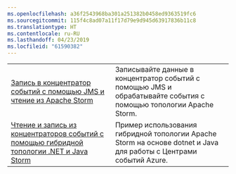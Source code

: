 ```yaml
---
ms.openlocfilehash: a36f2543968ba301a251382b0458ed9363519fc6
ms.sourcegitcommit: 115f4c8ad07a11f17d79e9d945d63917836b11c8
ms.translationtype: HT
ms.contentlocale: ru-RU
ms.lasthandoff: 04/23/2019
ms.locfileid: "61590382"
---
```

|  |  |
|---------|---------|
| [Запись в концентратор событий с помощью JMS и чтение из Apache Storm][1] | Записывайте данные в концентратор событий с помощью JMS и обрабатывайте события с помощью топологии Apache Storm. 
| [Чтение и запись из концентраторов событий с помощью гибридной топологии .NET и Java Storm][2] | Пример использования гибридной топологии Apache Storm на основе dotnet и Java для работы с Центрами событий Azure.

[1]: https://azure.microsoft.com/resources/samples/event-hubs-java-storm-sender-jms-receiver/
[2]: https://azure.microsoft.com/resources/samples/hdinsight-dotnet-java-storm-eventhub/